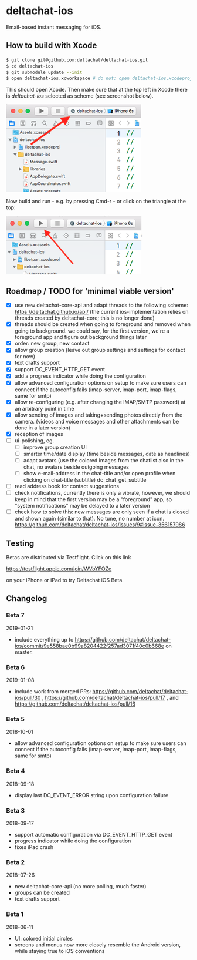 # deltachat-ios

Email-based instant messaging for iOS.

## How to build with Xcode

```bash
$ git clone git@github.com:deltachat/deltachat-ios.git
$ cd deltachat-ios
$ git submodule update --init
$ open deltachat-ios.xcworkspace # do not: open deltachat-ios.xcodeproj
```

This should open Xcode. Then make sure that at the top left in Xcode there is *deltachat-ios* selected as scheme (see screenshot below).

![Screenshot](supporting_images/screenshot_scheme_selection.png)

Now build and run - e.g. by pressing Cmd-r - or click on the triangle at the top:

![Screenshot](supporting_images/screenshot_build_and_run.png)

## Roadmap / TODO for 'minimal viable version'

- [X] use new deltachat-core-api and
 adapt threads to the following scheme:
 https://deltachat.github.io/api/
 (the current ios-implementation relies on
 threads created by deltachat-core; this is no longer done)
- [X] threads should be created when going to foreground
 and removed when going to background.
 we could say, for the first version, we're a foreground app
 and figure out background things later
- [X] order: new group, new contact
- [X] allow group creation (leave out group settings
      and settings for contact for now)
- [X] text drafts support
- [X] support DC_EVENT_HTTP_GET event
- [X] add a progress indicator while doing the configuration
- [X] allow advanced configuration options on setup
      to make sure users can connect if the autoconfig fails
      (imap-server, imap-port, imap-flags, same for smtp)
- [X] allow re-configuring (e.g. after changing the IMAP/SMTP password) at
      an arbitrary point in time
- [X] allow sending of images
      and taking+sending photos directly from the camera.
      (videos and voice messages
      and other attachments can be done in a later version)
- [x] reception of images
- [ ] ui-polishing, eg.
  - [ ] improve group creation UI
  - [ ] smarter time/date display
    (time beside messages, date as headlines)
  - [ ] adapt avatars (use the colored images from the chatlist
    also in the chat, no avatars beside outgoing messages
  - [ ] show e-mail-address in the chat-title and/or open profile
    when clicking on chat-title
    (subtitle) dc_chat_get_subtitle
- [ ] read address book for contact suggestions
- [ ] check notifications, currently there is only a vibrate,
      however, we should keep in mind that the first version
      may be a "foreground" app, so "system notifications" may
      be delayed to a later version
- [ ] check how to solve this: new messages are only seen if a chat is closed and shown again (similar to that). No tune, no number at icon. https://github.com/deltachat/deltachat-ios/issues/9#issue-356157986

## Testing

Betas are distributed via Testflight. Click on this link

https://testflight.apple.com/join/WVoYFOZe

on your iPhone or iPad to try Deltachat iOS Beta.

## Changelog

### Beta 7
2019-01-21

- include everything up to https://github.com/deltachat/deltachat-ios/commit/9e558bae0b99a8204422f257ad3071f40c0b668e on master.

### Beta 6
2019-01-08

- include work from merged PRs: https://github.com/deltachat/deltachat-ios/pull/30 , https://github.com/deltachat/deltachat-ios/pull/17 , and https://github.com/deltachat/deltachat-ios/pull/16 

### Beta 5
2018-10-01

- allow advanced configuration options on setup to make sure users can connect if the autoconfig fails (imap-server, imap-port, imap-flags, same for smtp)

### Beta 4
2018-09-18

- display last DC_EVENT_ERROR string upon configuration failure

### Beta 3
2018-09-17

- support automatic configuration via DC_EVENT_HTTP_GET event
- progress indicator while doing the configuration
- fixes iPad crash

### Beta 2
2018-07-26

- new deltachat-core-api (no more polling, much faster)
- groups can be created
- text drafts support

### Beta 1
2018-06-11

- UI: colored initial circles
- screens and menus now more closely resemble the Android version, while staying true to iOS conventions
